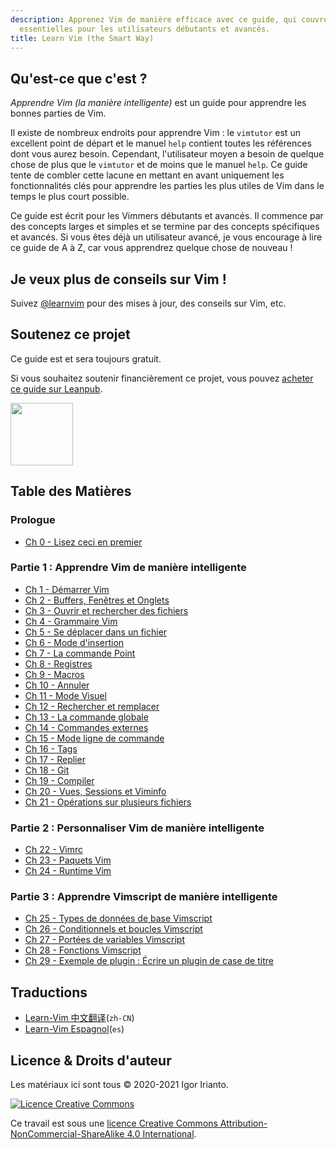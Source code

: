 ```yaml
---
description: Apprenez Vim de manière efficace avec ce guide, qui couvre les fonctionnalités
  essentielles pour les utilisateurs débutants et avancés.
title: Learn Vim (the Smart Way)
---
```


## Qu'est-ce que c'est ?

*Apprendre Vim (la manière intelligente)* est un guide pour apprendre les bonnes parties de Vim.

Il existe de nombreux endroits pour apprendre Vim : le `vimtutor` est un excellent point de départ et le manuel `help` contient toutes les références dont vous aurez besoin. Cependant, l'utilisateur moyen a besoin de quelque chose de plus que le `vimtutor` et de moins que le manuel `help`. Ce guide tente de combler cette lacune en mettant en avant uniquement les fonctionnalités clés pour apprendre les parties les plus utiles de Vim dans le temps le plus court possible.

Ce guide est écrit pour les Vimmers débutants et avancés. Il commence par des concepts larges et simples et se termine par des concepts spécifiques et avancés. Si vous êtes déjà un utilisateur avancé, je vous encourage à lire ce guide de A à Z, car vous apprendrez quelque chose de nouveau !

## Je veux plus de conseils sur Vim !

Suivez [@learnvim](https://twitter.com/learnvim) pour des mises à jour, des conseils sur Vim, etc.

## Soutenez ce projet

Ce guide est et sera toujours gratuit.

Si vous souhaitez soutenir financièrement ce projet, vous pouvez [acheter ce guide sur Leanpub](https://leanpub.com/learnvim).

<a href="https://leanpub.com/learnvim"><img src="/images/learn-vim-cover.png" width="100"></a>

## Table des Matières

### Prologue

- [Ch 0     - Lisez ceci en premier](ch00_read_this_first)

### Partie 1 : Apprendre Vim de manière intelligente

- [Ch 1     - Démarrer Vim](ch01_starting_vim)
- [Ch 2     - Buffers, Fenêtres et Onglets](ch02_buffers_windows_tabs)
- [Ch 3     - Ouvrir et rechercher des fichiers](ch03_searching_files)
- [Ch 4     - Grammaire Vim](ch04_vim_grammar)
- [Ch 5     - Se déplacer dans un fichier](ch05_moving_in_file)
- [Ch 6     - Mode d'insertion](ch06_insert_mode)
- [Ch 7     - La commande Point](ch07_the_dot_command)
- [Ch 8     - Registres](ch08_registers)
- [Ch 9     - Macros](ch09_macros)
- [Ch 10    - Annuler](ch10_undo)
- [Ch 11    - Mode Visuel](ch11_visual_mode)
- [Ch 12    - Rechercher et remplacer](ch12_search_and_substitute)
- [Ch 13    - La commande globale](ch13_the_global_command)
- [Ch 14    - Commandes externes](ch14_external_commands)
- [Ch 15    - Mode ligne de commande](ch15_command-line_mode)
- [Ch 16    - Tags](ch16_tags)
- [Ch 17    - Replier](ch17_fold)
- [Ch 18    - Git](ch18_git)
- [Ch 19    - Compiler](ch19_compile)
- [Ch 20    - Vues, Sessions et Viminfo](ch20_views_sessions_viminfo)
- [Ch 21    - Opérations sur plusieurs fichiers](ch21_multiple_file_operations)

### Partie 2 : Personnaliser Vim de manière intelligente

- [Ch 22 - Vimrc](ch22_vimrc)
- [Ch 23 - Paquets Vim](ch23_vim_packages)
- [Ch 24 - Runtime Vim](ch24_vim_runtime)

### Partie 3 : Apprendre Vimscript de manière intelligente

- [Ch 25 - Types de données de base Vimscript](ch25_vimscript_basic_data_types)
- [Ch 26 - Conditionnels et boucles Vimscript](ch26_vimscript_conditionals_and_loops)
- [Ch 27 - Portées de variables Vimscript](ch27_vimscript_variable_scopes)
- [Ch 28 - Fonctions Vimscript](ch28_vimscript_functions)
- [Ch 29 - Exemple de plugin : Écrire un plugin de case de titre](ch29_plugin_example_writing-a-titlecase-plugin)

## Traductions
- [Learn-Vim 中文翻译](https://github.com/wsdjeg/Learn-Vim_zh_cn)(`zh-CN`)
- [Learn-Vim Espagnol](https://github.com/victorhck/learn-Vim-es)(`es`)

## Licence & Droits d'auteur
Les matériaux ici sont tous © 2020-2021 Igor Irianto.

<a rel="license" href="http://creativecommons.org/licenses/by-nc-sa/4.0/"><img alt="Licence Creative Commons" style="border-width:0" src="https://licensebuttons.net/l/by-nc-sa/4.0/88x31.png" /></a><br />

Ce travail est sous une <a rel="license" href="http://creativecommons.org/licenses/by-nc-sa/4.0/">licence Creative Commons Attribution-NonCommercial-ShareAlike 4.0 International</a>.